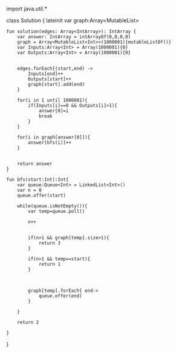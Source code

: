 import java.util.*

class Solution {
    lateinit var graph:Array<MutableList<Int>>
    
    fun solution(edges: Array<IntArray>): IntArray {
        var answer: IntArray = intArrayOf(0,0,0,0)
        graph = Array<MutableList<Int>>(1000001){mutableListOf()}
        var Inputs:Array<Int> = Array(1000001){0}
        var Outputs:Array<Int> = Array(1000001){0}
        
        
        edges.forEach{(start,end) ->
            Inputs[end]++
            Outputs[start]++
            graph[start].add(end)
        }
        
        for(i in 1 until 1000001){
            if(Inputs[i]==0 && Outputs[i]>1){
                answer[0]=i
                break
            }
        }
        
        for(i in graph[answer[0]]){
            answer[bfs(i)]++
        }
        
        
        return answer
    }
    
    fun bfs(start:Int):Int{
        var queue:Queue<Int> = LinkedList<Int>()
        var n = 0
        queue.offer(start)
        
        while(queue.isNotEmpty()){
            var temp=queue.poll()
            
            n++

            
            if(n>1 && graph[temp].size>1){
                return 3
            }       
            
            if(n>1 && temp==start){
                return 1
            }
            

            
            graph[temp].forEach{ end->
                queue.offer(end)
            }
            
        }
        
        return 2
        
    }
}
